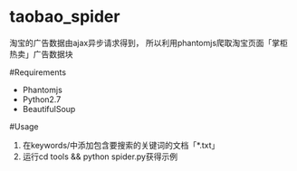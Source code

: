 taobao_spider
=============

淘宝的广告数据由ajax异步请求得到， 所以利用phantomjs爬取淘宝页面「掌柜热卖」广告数据块

#Requirements
- Phantomjs
- Python2.7
- BeautifulSoup

#Usage
1. 在keywords/中添加包含要搜索的关键词的文档「*.txt」
2. 运行cd tools && python spider.py获得示例
